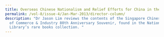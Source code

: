 ```yaml
---
title: Overseas Chinese Nationalism and Relief Efforts for China in the 1930s
permalink: /vol-8/issue-4/Jan-Mar-2013/director-column/
description: "Dr Jason Lim reviews the contents of the Singapore Chinese Chamber
  of Commerce & Industry 80th Anniversary Souvenir, found in the National
  Library’s rare books collection. "
---
```

